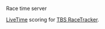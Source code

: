 
Race time server

[LiveTime](https://www.livetimescoring.com/) scoring for [TBS RaceTracker](https://www.team-blacksheep.com/products/prod:tbs_racetracker).


